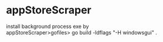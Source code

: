 # appStoreScraper

install background process exe by  
appStoreScraper>gofiles> go build -ldflags "-H windowsgui" .
